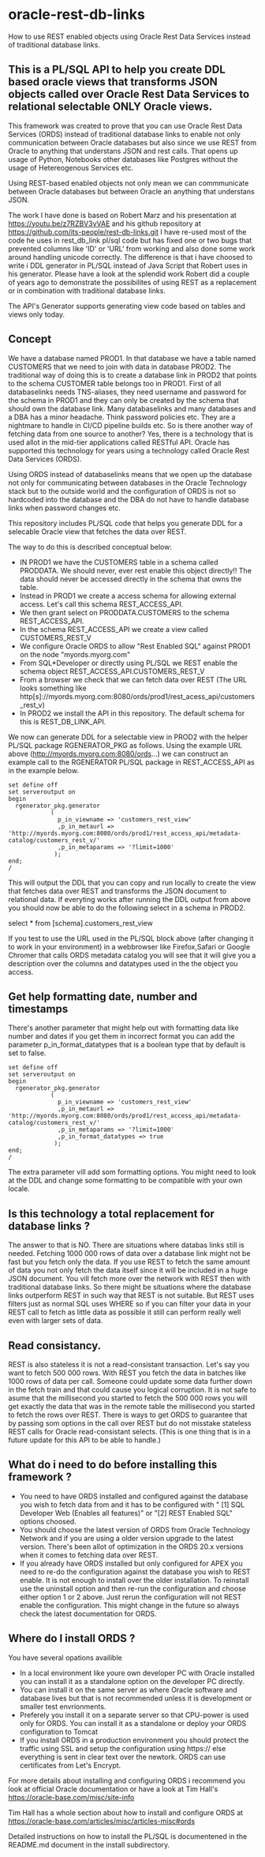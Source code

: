# oracle-rest-db-links

How to use REST enabled objects using Oracle Rest Data Services instead of traditional database links.

## This is a PL/SQL API to help you create DDL based oracle views that transforms JSON objects called over Oracle Rest Data Services to relational selectable ONLY Oracle views.

This framework was created to prove that you can use Oracle Rest Data Services (ORDS) instead of traditional database links to enable not only communication between  Oracle databases but also since we use REST from Oracle to anything that understans JSON and rest calls. That opens up usage of Python, Notebooks other databases like Postgres without the usage of Hetereogenous Services etc.

Using REST-based enabled objects not only mean we can commmunicate between Oracle databases but between Oracle an anything that understans JSON.

The work I have done is based on Robert Marz and his presentation at https://youtu.be/z7RZBV3yVAE and his github repository at https://github.com/its-people/rest-db-links.git
I have re-used most of the code he uses in rest_db_link pl/sql code but has fixed one or two bugs that prevented columns like 'ID' or 'URL' from working and also
done some work around handling unicode correctly.
The difference is that i have choosed to write i DDL generator in PL/SQL instead of Java Script that Robert uses in his generator. Please have a look at the splendid work Robert did a couple of years ago to demonstrate the possibilites of using REST as a replacement or in combination with traditional database links.

The API's Generator supports generating view code based on tables and views only today.

## Concept

We have a database named PROD1. In that database we have a table named CUSTOMERS that we need to join with data in database PROD2. 
The traditional way of doing this is to create a database link in PROD2 that points to the schema CUSTOMER table belongs too in PROD1.
First of all databaselinks needs TNS-aliases, they need username and password for the schema in PROD1 and they can only be created by the schema that should own the database link. Many databaselinks and many databases and a DBA has a minor headache. Think password policies etc. They are a nightmare to handle in CI/CD pipeline builds etc. So is there another way of fetching data from one source to another? 
Yes, there is a technology that is used allot in the mid-tier applications called RESTful API. Oracle has supported this technology for years using a technology called Oracle Rest Data Services (ORDS).

Using ORDS instead of databaselinks means that we open up the database not only for communicating between databases in the Oracle Technology stack but to the outside world and the configuration of ORDS is not so hardcoded into the database and the DBA do not have to handle database links when password changes etc.

This repository includes PL/SQL code that helps you generate DDL for a selecable Oracle view that fetches the data over REST.

The way to do this is described conceptual below:

* IN PROD1 we have the CUSTOMERS table in a schema called PRODDATA. We should never, ever rest enable this object directly!! The data should never be accessed directly in the schema that owns the table.
* Instead in PROD1 we create a access schema for allowing external access. Let's call this schema REST_ACCESS_API.
* We then grant select on PRODDATA.CUSTOMERS to the schema REST_ACCESS_API.
* In the schema REST_ACCESS_API we create a view called CUSTOMERS_REST_V
* We configure Oracle ORDS to allow "Rest Enabled SQL" against PROD1 on the node "myords.myorg.com"
* From SQL*Developer or directly using PL/SQL we REST enable the schema object REST_ACCESS_API.CUSTOMERS_REST_V
* From a browser we check that we can fetch data over REST (The URL looks something like http[s]://myords.myorg.com:8080/ords/prod1/rest_acess_api/customers_rest_v)
 * In PROD2 we install the API in this repository. The default schema for this is REST_DB_LINK_API.
  
We now can generate DDL for a selectable view in PROD2 with the helper PL/SQL package RGENERATOR_PKG as follows.
Using the example URL above (http://myords.myorg.com:8080/ords...) we can construct an example call to the
RGENERATOR PL/SQL package in REST_ACCESS_API as in the example below.

```
set define off
set serveroutput on
begin
  rgenerator_pkg.generator
            (
              p_in_viewname => 'customers_rest_view'
              ,p_in_metaurl => 'http://myords.myorg.com:8080/ords/prod1/rest_access_api/metadata-catalog/customers_rest_v/'
              ,p_in_metaparams => '?limit=1000'
             );
end;
/
```

This will output the DDL that you can copy and run locally to create the view that fetches data over REST and transforms the JSON document to relational data.
If everyting works after running the DDL output from above you should now be able to do the following select in a schema in PROD2.

select * from [schema].customers_rest_view

If you test to use the URL used in the PL/SQL block above (after changing it to work in your environment) in a webbrowser like Firefox,Safari or Google Chromer that calls ORDS metadata catalog you will see that it will give you a description over the columns and datatypes used in the the object you access.

## Get help formatting date, number and timestamps

There's another parameter that might help out with formatting data like number and dates if you get them in incorrect format you can add the parameter
p_in_format_datatypes that is a boolean type that by default is set to false.

```
set define off
set serveroutput on
begin
  rgenerator_pkg.generator
            (
              p_in_viewname => 'customers_rest_view'
              ,p_in_metaurl => 'http://myords.myorg.com:8080/ords/prod1/rest_access_api/metadata-catalog/customers_rest_v/'
              ,p_in_metaparams => '?limit=1000'
              ,p_in_format_datatypes => true
             );
end;
/
```

The extra parameter vill add som formatting options. You might need to look at the DDL and change some formatting to be compatible with your own locale.

## Is this technology a total replacement for database links ?
The answer to that is NO. There are situations where databas links still is needed. Fetching 1000 000 rows of data over a database link might not be fast but you fetch only the data. If you use REST to fetch the same amount of data you not only fetch the data itself since it will be included in a huge JSON document. You vill fetch more over the network with REST then with traditional database links. So there might be situations where the database links outperform REST in such way that REST is not suitable. But REST uses filters just as normal SQL uses WHERE so if you can filter your data in your REST call to fetch as little data as possible it still can perform really well even with larger sets of data.

## Read consistancy.

REST is also stateless it is not a read-consistant transaction. Let's say you want to fetch 500 000 rows. With REST you fetch the data in batches like 1000 rows of data per call. Someone could update some data further down in the fetch train and that could cause you logical corruption. It is not safe to asume that the millisecond you started to fetch the 500 000 rows you will get exactly the data that was in the remote table the millisecond you started to fetch the rows over REST. There is ways to get ORDS to guarantee that by passing som options in the call over REST but do not misstake stateless REST calls for Oracle read-consistant selects. (This is one thing that is in a future update for this API to be able to handle.)

## What do i need to do before installing this framework ?

* You need to have ORDS installed and configured against the database you wish to fetch data from and it has to be configured with "   [1] SQL Developer Web  (Enables all features)" or "[2] REST Enabled SQL" options choosed.
* You should choose the latest version of ORDS from Oracle Technology Network and if you are using a older version upgrade to the latest version. There's been allot of optimization in the ORDS 20.x versions when it comes to fetching data over REST.
* If you already have ORDS installed but only configured for APEX you need to re-do the configuration against the database you wish to REST enable. It is not enough to install over the older installation. To reinstall use the uninstall option and then re-run the configuration and choose either option 1 or 2 above. Just rerun the configuration will not REST enable the configuration. This might change in the future so always check the latest documentation for ORDS.

## Where do I install ORDS ?

You have several opations availible
* In a local environment like youre own developer PC with Oracle installed you can install it as a standalone option on the developer PC directly. 
* You can install it on the same server as where Oracle software and database lives but that is not recommended unless it is development or smaller test envrionments.
* Preferely you install it on a separate server so that CPU-power is used only for ORDS. You can install it as a standalone or deploy your ORDS configuration to Tomcat
* If you install ORDS in a production environment you should protect the traffic using SSL and setup the configuration using https:// else everything is sent in clear text over the newtork. ORDS can use certificates from Let's Encrypt.

For more details about installing and configuring ORDS i recommend you look at official Oracle documentation or have a look at Tim Hall's 
https://oracle-base.com/misc/site-info

Tim Hall has a whole section about how to install and configure ORDS at https://oracle-base.com/articles/misc/articles-misc#ords

Detailed instructions on how to install the PL/SQL is documentened in the README.md document in the install subdirectory.
